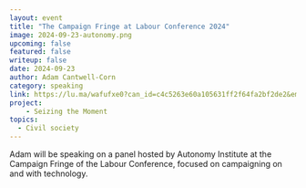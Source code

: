 ```yaml
---
layout: event
title: "The Campaign Fringe at Labour Conference 2024"
image: 2024-09-23-autonomy.png
upcoming: false
featured: false
writeup: false
date: 2024-09-23
author: Adam Cantwell-Corn
category: speaking
link: https://lu.ma/wafufxe0?can_id=c4c5263e60a105631ff2f64fa2bf2de2&email_referrer=email_2447799&email_subject=new-event-organising-for-change-in-the-2020s-liverpool-monday-23rd-september&link_id=1&source=email-new-event-craig-gent-cyberboss-4&tk=hE5z8k
project: 
    - Seizing the Moment
topics:
  - Civil society
---
```


Adam will be speaking on a panel hosted by Autonomy Institute at the Campaign Fringe of the Labour Conference, focused on campaigning on and with technology.